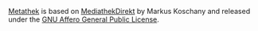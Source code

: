 [Metathek](https://slymax.com/metathek/) is based on [MediathekDirekt](https://gitlab.com/mediathekdirekt/mediathekdirekt) by Markus Koschany and released under the [GNU Affero General Public License](https://www.gnu.org/licenses/agpl.html).